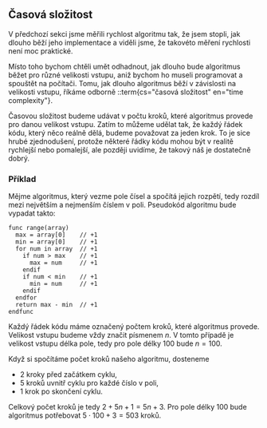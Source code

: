 ## Časová složitost

V předchozí sekci jsme měřili rychlost algoritmu tak, že jsem stopli, jak dlouho běží jeho implementace a viděli jsme, že takovéto měření rychlosti není moc praktické. 

Místo toho bychom chtěli umět odhadnout, jak dlouho bude algoritmus běžet pro různé velikosti vstupu, aniž bychom ho museli programovat a spouštět na počítači. Tomu, jak dlouho algoritmus běží v závislosti na velikosti vstupu, říkáme odborně ::term{cs="časová složitost" en="time complexity"}.

Časovou složitost budeme udávat v počtu kroků, které algoritmus provede pro danou velikost vstupu. Zatím to můžeme udělat tak, že každý řádek kódu, který něco reálně dělá, budeme považovat za jeden krok. To je sice hrubé zjednodušení, protože některé řádky kódu mohou být v realitě rychlejší nebo pomalejší, ale později uvidíme, že takový náš je dostatečně dobrý.

### Příklad

Mějme algoritmus, který vezme pole čísel a spočítá jejich rozpětí, tedy rozdíl mezi největším a nejmenším číslem v poli. Pseudokód algoritmu bude vypadat takto:

```
func range(array)
  max = array[0]    // +1
  min = array[0]    // +1
  for num in array  // +1
    if num > max    // +1
      max = num     // +1
    endif
    if num < min    // +1
      min = num     // +1
    endif
  endfor
  return max - min  // +1
endfunc
```

Každý řádek kódu máme označený počtem kroků, které algoritmus provede. Velikost vstupu budeme vždy značit písmenem $n$. V tomto případě je velikost vstupu délka pole, tedy pro pole délky 100 bude $n = 100$.

Když si spočítáme počet kroků našeho algoritmu, dosteneme

- 2 kroky před začátkem cyklu,
- 5 kroků uvnitř cyklu pro každé číslo v poli,
- 1 krok po skončení cyklu.

Celkový počet kroků je tedy $2 + 5n + 1 = 5n + 3$. Pro pole délky 100 bude algoritmus potřebovat $5 \cdot 100 + 3 = 503$ kroků.
